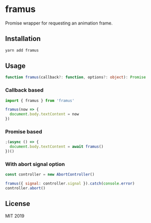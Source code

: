 # framus

Promise wrapper for requesting an animation frame.

## Installation

```bash
yarn add framus
```

## Usage

```typescript
function framus(callback?: function, options?: object): Promise
```

### Callback based

```javascript
import { framus } from 'framus'

framus(now => {
  document.body.textContent = now
})
```

### Promise based

```javascript
;(async () => {
  document.body.textContent = await framus()
})()
```

### With abort signal option

```javascript
const controller = new AbortController()

framus({ signal: controller.signal }).catch(console.error)
controller.abort()
```

## License

MIT 2019